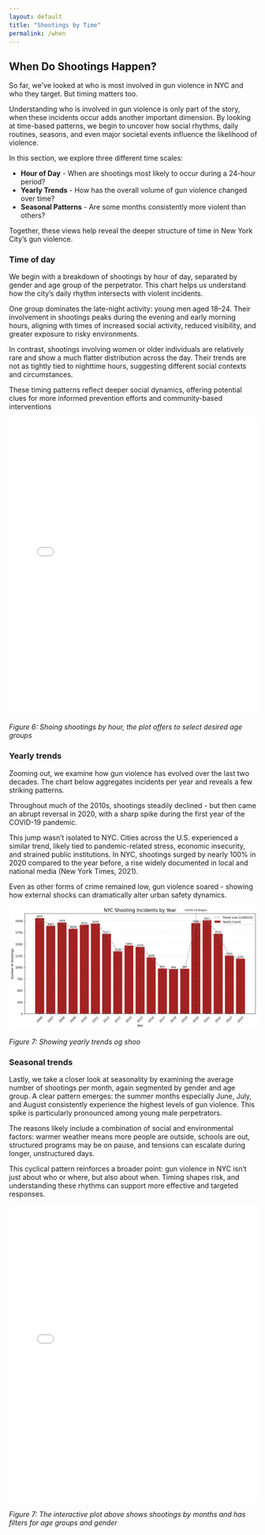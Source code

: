 ```yaml
---
layout: default
title: "Shootings by Time"
permalink: /when
---
```


## When Do Shootings Happen?

So far, we've looked at who is most involved in gun violence in NYC and who they target. But timing matters too.

Understanding who is involved in gun violence is only part of the story, when these incidents occur adds another important dimension. By looking at time-based patterns, we begin to uncover how social rhythms, daily routines, seasons, and even major societal events influence the likelihood of violence.

In this section, we explore three different time scales: 
- **Hour of Day** - When are shootings most likely to occur during a 24-hour period?
- **Yearly Trends** - How has the overall volume of gun violence changed over time?
- **Seasonal Patterns** - Are some months consistently more violent than others?

Together, these views help reveal the deeper structure of time in New York City’s gun violence.

### Time of day

We begin with a breakdown of shootings by hour of day, separated by gender and age group of the perpetrator. This chart helps us understand how the city’s daily rhythm intersects with violent incidents.

One group dominates the late-night activity: young men aged 18–24. Their involvement in shootings peaks during the evening and early morning hours, aligning with times of increased social activity, reduced visibility, and greater exposure to risky environments.

In contrast, shootings involving women or older individuals are relatively rare and show a much flatter distribution across the day. Their trends are not as tightly tied to nighttime hours, suggesting different social contexts and circumstances.

These timing patterns reflect deeper social dynamics, offering potential clues for more informed prevention efforts and community-based interventions

<iframe src="/final-project/assets/shootings_by_hour.html" width="100%" height="600" frameborder="0"></iframe>


*Figure 6: Shoing shootings by hour, the plot offers to select desired age groups*

### Yearly trends

Zooming out, we examine how gun violence has evolved over the last two decades. The chart below aggregates incidents per year and reveals a few striking patterns.

Throughout much of the 2010s, shootings steadily declined - but then came an abrupt reversal in 2020, with a sharp spike during the first year of the COVID-19 pandemic.

This jump wasn’t isolated to NYC. Cities across the U.S. experienced a similar trend, likely tied to pandemic-related stress, economic insecurity, and strained public institutions. In NYC, shootings surged by nearly 100% in 2020 compared to the year before, a rise widely documented in local and national media (New York Times, 2021).

Even as other forms of crime remained low, gun violence soared - showing how external shocks can dramatically alter urban safety dynamics.

![Bar chart gender](/assets/yearlytrends.png)

*Figure 7: Showing yearly trends og shoo*

### Seasonal trends

Lastly, we take a closer look at seasonality by examining the average number of shootings per month, again segmented by gender and age group.
A clear pattern emerges: the summer months especially June, July, and August consistently experience the highest levels of gun violence. This spike is particularly pronounced among young male perpetrators.

The reasons likely include a combination of social and environmental factors: warmer weather means more people are outside, schools are out, structured programs may be on pause, and tensions can escalate during longer, unstructured days.

This cyclical pattern reinforces a broader point: gun violence in NYC isn’t just about who or where, but also about when. Timing shapes risk, and understanding these rhythms can support more effective and targeted responses.

<iframe src="/final-project/assets/seasonal.html" width="100%" height="600" frameborder="0"></iframe>

*Figure 7: The interactive plot above shows shootings by months and has filters for age groups and gender*


